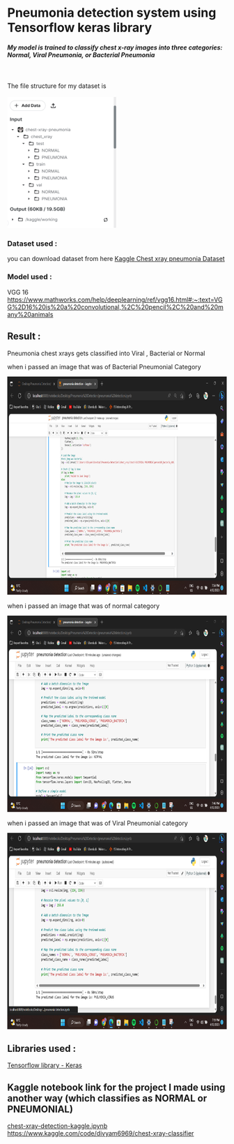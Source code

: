 # Pneumonia detection system using Tensorflow keras library

<h5>My model is trained to classify chest x-ray images into three categories: Normal, Viral Pneumonia, or Bacterial Pneumonia</h5>
<br>

The file structure for my dataset is
<br>
<br>
<img src= "filestructure.png" height = '300' width='250'>


### Dataset used :
you can download dataset from here <a href = "https://www.kaggle.com/datasets/paultimothymooney/chest-xray-pneumonia">Kaggle Chest xray pneumonia Dataset</a>

### Model used :
VGG 16 https://www.mathworks.com/help/deeplearning/ref/vgg16.html#:~:text=VGG%2D16%20is%20a%20convolutional,%2C%20pencil%2C%20and%20many%20animals

## Result :
Pneumonia chest xrays gets classified into Viral , Bacterial or Normal

when i passed an image that was of Bacterial Pneumonial Category

<img src= "Result3.png" height = '500' width='900'>


when i passed an image that was of normal category

<img src= "Result2.png" height = '450' width='800'>


when i passed an image that was of Viral Pneumonial category

<img src= "Result.png" height = '450' width='800'>



## Libraries used : 
<a href = "https://www.tensorflow.org/guide/keras/train_and_evaluate"> Tensorflow library - Keras </a>


## Kaggle notebook link for the project I made using another way (which classifies as NORMAL or PNEUMONIAL)
<a href = "chest-xray-detection-kaggle.ipynb">chest-xray-detection-kaggle.ipynb</a>
<br>
https://www.kaggle.com/code/divyam6969/chest-xray-classifier
